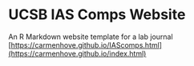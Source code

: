 # UCSB IAS Comps Website
An R Markdown website template for a lab journal [https://carmenhove.github.io/IAScomps.html](https://carmenhove.github.io/index.html)

